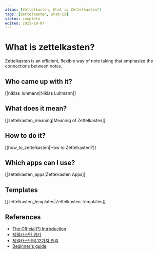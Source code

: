 ```yaml
---
alias: [Zettelkasten, What is Zettelkasten?]
tags: [zettelkasten, what-is]
status: complete
edited: 2021-10-07
---
```


# What is zettelkasten?
Zettelkasten is an efficient, flexible way of note taking that emphasize the connections between notes.

## Who came up with it?
[[niklas_luhmann|Niklas Luhmann]]

## What does it mean?
[[zettelkasten_meaning|Meaning of Zettelkasten]]

## How to do it?
[[how_to_zettelkasten|How to Zettelkasten?]]

## Which apps can I use?
[[zettelkasten_apps|Zettelkasten Apps]]

## Templates
[[zettelkasten_templates|Zettelkasten Templates]]

## References
- [The Official(?) Introduction](https://zettelkasten.de/introduction/)
- [제텔카스틴 위키](https://en.wikipedia.org/wiki/Zettelkasten)
- [제텔카스틴의 12가지 원리](https://www.zklab.kr/43f68727-abf1-4dd3-bf04-34b5c65e932e)
- [Beginner's guide](https://zenkit.com/en/blog/a-beginners-guide-to-the-zettelkasten-method/)